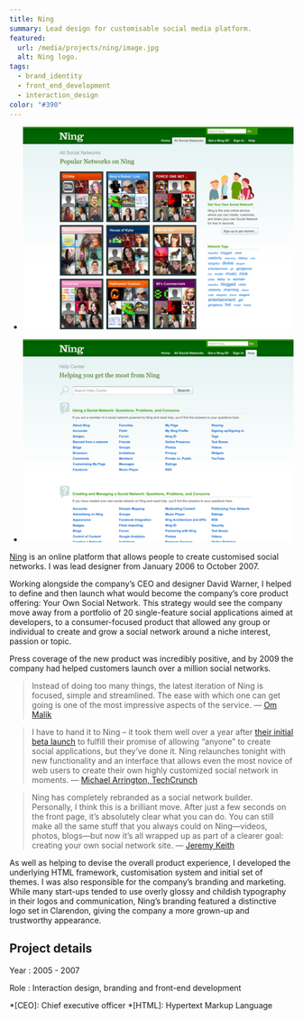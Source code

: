 ```yaml
---
title: Ning
summary: Lead design for customisable social media platform.
featured:
  url: /media/projects/ning/image.jpg
  alt: Ning logo.
tags:
  - brand_identity
  - front_end_development
  - interaction_design
color: "#390"
---
```


- ![Home page.](../media/projects/ning/networks_screenshot.png)

- ![Help center.](../media/projects/ning/help_screenshot.png)

[Ning][1] is an online platform that allows people to create customised social networks. I was lead designer from January 2006 to October 2007.

Working alongside the company’s CEO and designer David Warner, I helped to define and then launch what would become the company’s core product offering: Your Own Social Network. This strategy would see the company move away from a portfolio of 20 single-feature social applications aimed at developers, to a consumer-focused product that allowed any group or individual to create and grow a social network around a niche interest, passion or topic.

Press coverage of the new product was incredibly positive, and by 2009 the company had helped customers launch over a million social networks.

> Instead of doing too many things, the latest iteration of Ning is focused, simple and streamlined. The ease with which one can get going is one of the most impressive aspects of the service.
> — [Om Malik](https://gigaom.com/2007/02/26/new-ning/)

> I have to hand it to Ning – it took them well over a year after [their initial beta launch](https://techcrunch.com/2005/10/04/ning-launches/) to fulfill their promise of allowing “anyone” to create social applications, but they’ve done it. Ning relaunches tonight with new functionality and an interface that allows even the most novice of web users to create their own highly customized social network in moments.
> — [Michael Arrington, TechCrunch](https://techcrunch.com/2007/02/26/ning-in-full/)

> Ning has completely rebranded as a social network builder. Personally, I think this is a brilliant move. After just a few seconds on the front page, it’s absolutely clear what you can do. You can still make all the same stuff that you always could on Ning—videos, photos, blogs—but now it’s all wrapped up as part of a clearer goal: creating your own social network site.
> — [Jeremy Keith](https://adactio.com/journal/1265/)

As well as helping to devise the overall product experience, I developed the underlying HTML framework, customisation system and initial set of themes. I was also responsible for the company’s branding and marketing. While many start-ups tended to use overly glossy and childish typography in their logos and communication, Ning’s branding featured a distinctive logo set in Clarendon, giving the company a more grown-up and trustworthy appearance.

## Project details

Year
: 2005 - 2007

Role
: Interaction design, branding and front-end development

[1]: https://ning.com

*[CEO]: Chief executive officer
*[HTML]: Hypertext Markup Language
